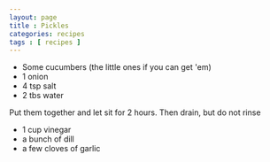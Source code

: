 ```yaml
---
layout: page
title : Pickles
categories: recipes
tags : [ recipes ]
---
```

*  Some cucumbers (the little ones if you can get 'em)
*  1 onion
*  4 tsp salt
*  2 tbs water

Put them together and let sit for 2 hours.  Then drain, but do not rinse

*  1 cup vinegar
*  a bunch of dill
*  a few cloves of garlic



